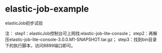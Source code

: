 # elastic-job-example
elasticJob初步试验

注：
step1：elasticJob控制台可上网找:elastic-job-lite-console；
step2：再解压elastic-job-lite-console-3.0.0.M1-SNAPSHOT.tar.gz；
step3：找到bin目录下的执行脚本，访问8899端口即可。
